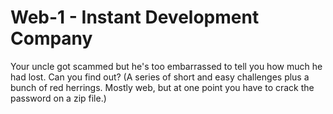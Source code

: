 # Web-1 - Instant Development Company

Your uncle got scammed but he's too embarrassed to tell you how much he had lost. Can you find out?
(A series of short and easy challenges plus a bunch of red herrings. Mostly web, but at one point you have to crack the password on a zip file.)